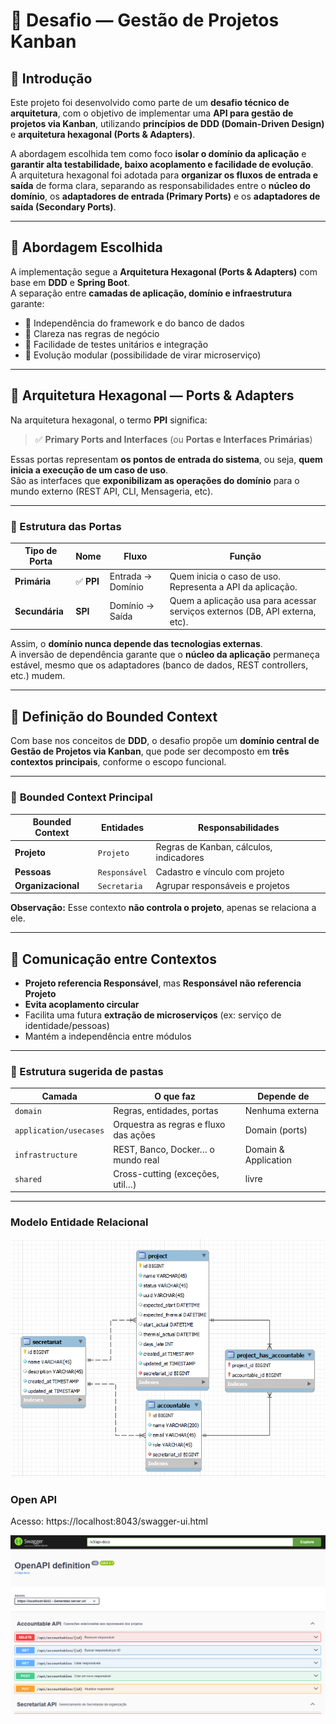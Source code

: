 # 🧩 Desafio — Gestão de Projetos Kanban

## 📖 Introdução

Este projeto foi desenvolvido como parte de um **desafio técnico de arquitetura**, com o objetivo de implementar uma **API para gestão de projetos via Kanban**, utilizando **princípios de DDD (Domain-Driven Design)** e **arquitetura hexagonal (Ports & Adapters)**.

A abordagem escolhida tem como foco **isolar o domínio da aplicação** e **garantir alta testabilidade, baixo acoplamento e facilidade de evolução**.  
A arquitetura hexagonal foi adotada para **organizar os fluxos de entrada e saída** de forma clara, separando as responsabilidades entre o **núcleo do domínio**, os **adaptadores de entrada (Primary Ports)** e os **adaptadores de saída (Secondary Ports)**.

---

## 🧩 Abordagem Escolhida

A implementação segue a **Arquitetura Hexagonal (Ports & Adapters)** com base em **DDD** e **Spring Boot**.  
A separação entre **camadas de aplicação, domínio e infraestrutura** garante:

- 🔄 Independência do framework e do banco de dados
- 🧠 Clareza nas regras de negócio
- 🧪 Facilidade de testes unitários e integração
- 🚀 Evolução modular (possibilidade de virar microserviço)

---

## 🧭 Arquitetura Hexagonal — Ports & Adapters

Na arquitetura hexagonal, o termo **PPI** significa:

> ✅ **Primary Ports and Interfaces** (ou **Portas e Interfaces Primárias**)

Essas portas representam **os pontos de entrada do sistema**, ou seja, **quem inicia a execução de um caso de uso**.  
São as interfaces que **exponibilizam as operações do domínio** para o mundo externo (REST API, CLI, Mensageria, etc).

---

### 🔹 Estrutura das Portas

| Tipo de Porta | Nome | Fluxo | Função |
|----------------|------|--------|---------|
| **Primária** | ✅ **PPI** | Entrada → Domínio | Quem inicia o caso de uso. Representa a API da aplicação. |
| **Secundária** | **SPI** | Domínio → Saída | Quem a aplicação usa para acessar serviços externos (DB, API externa, etc). |

Assim, o **domínio nunca depende das tecnologias externas**.  
A inversão de dependência garante que o **núcleo da aplicação** permaneça estável, mesmo que os adaptadores (banco de dados, REST controllers, etc.) mudem.

---

## 🧠 Definição do Bounded Context

Com base nos conceitos de **DDD**, o desafio propõe um **domínio central de Gestão de Projetos via Kanban**, que pode ser decomposto em **três contextos principais**, conforme o escopo funcional.

---

### 📌 **Bounded Context Principal**

| Bounded Context | Entidades | Responsabilidades |
|-----------------|------------|-------------------|
| **Projeto** | `Projeto` | Regras de Kanban, cálculos, indicadores |
| **Pessoas** | `Responsável` | Cadastro e vínculo com projeto |
| **Organizacional** | `Secretaria` | Agrupar responsáveis e projetos |

**Observação:** Esse contexto **não controla o projeto**, apenas se relaciona a ele.

---

## 🔗 Comunicação entre Contextos

- **Projeto referencia Responsável**, mas **Responsável não referencia Projeto**
- **Evita acoplamento circular**
- Facilita uma futura **extração de microserviços** (ex: serviço de identidade/pessoas)
- Mantém a independência entre módulos

---

### 📂 Estrutura sugerida de pastas

| Camada                 | O que faz                             | Depende de           |
| ---------------------- | ------------------------------------- | -------------------- |
| `domain`               | Regras, entidades, portas             | Nenhuma externa      |
| `application/usecases` | Orquestra as regras e fluxo das ações | Domain (ports)       |
| `infrastructure`       | REST, Banco, Docker… o mundo real     | Domain & Application |
| `shared`               | Cross-cutting (exceções, util…)       | livre                |


---

### Modelo Entidade Relacional

![Modelo Entidade Relacional](img/diagrama_er.png)

### Open API

Acesso: https://localhost:8043/swagger-ui.html

![Swagger](img/openapi.png)



